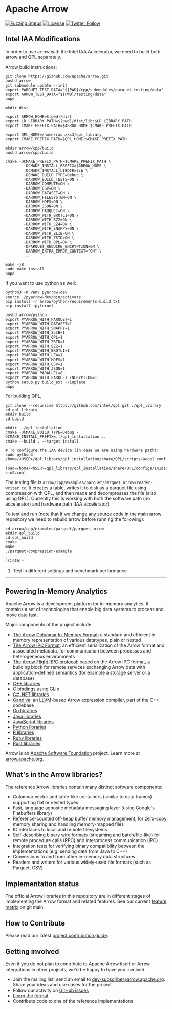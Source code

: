 <!---
  Licensed to the Apache Software Foundation (ASF) under one
  or more contributor license agreements.  See the NOTICE file
  distributed with this work for additional information
  regarding copyright ownership.  The ASF licenses this file
  to you under the Apache License, Version 2.0 (the
  "License"); you may not use this file except in compliance
  with the License.  You may obtain a copy of the License at

    http://www.apache.org/licenses/LICENSE-2.0

  Unless required by applicable law or agreed to in writing,
  software distributed under the License is distributed on an
  "AS IS" BASIS, WITHOUT WARRANTIES OR CONDITIONS OF ANY
  KIND, either express or implied.  See the License for the
  specific language governing permissions and limitations
  under the License.
-->

# Apache Arrow

[![Fuzzing Status](https://oss-fuzz-build-logs.storage.googleapis.com/badges/arrow.svg)](https://bugs.chromium.org/p/oss-fuzz/issues/list?sort=-opened&can=1&q=proj:arrow)
[![License](http://img.shields.io/:license-Apache%202-blue.svg)](https://github.com/apache/arrow/blob/main/LICENSE.txt)
[![Twitter Follow](https://img.shields.io/twitter/follow/apachearrow.svg?style=social&label=Follow)](https://twitter.com/apachearrow)

## Intel IAA Modifications

In order to use arrow with the Intel IAA Accelerator, we need to build both arrow and QPL separately.

Arrow build instructions:
```
git clone https://github.com/apache/arrow.git
pushd arrow
git submodule update --init
export PARQUET_TEST_DATA="${PWD}/cpp/submodules/parquet-testing/data"
export ARROW_TEST_DATA="${PWD}/testing/data"
popd

mkdir dist

export ARROW_HOME=$(pwd)/dist
export LD_LIBRARY_PATH=$(pwd)/dist/lib:$LD_LIBRARY_PATH
export CMAKE_PREFIX_PATH=$ARROW_HOME:$CMAKE_PREFIX_PATH

export QPL_HOME=/home/raunaks3/qpl_library
export CMAKE_PREFIX_PATH=$QPL_HOME:$CMAKE_PREFIX_PATH

mkdir arrow/cpp/build
pushd arrow/cpp/build

cmake -DCMAKE_PREFIX_PATH=$CMAKE_PREFIX_PATH \
        -DCMAKE_INSTALL_PREFIX=$ARROW_HOME \
        -DCMAKE_INSTALL_LIBDIR=lib \
        -DCMAKE_BUILD_TYPE=Debug \
        -DARROW_BUILD_TESTS=ON \
        -DARROW_COMPUTE=ON \
        -DARROW_CSV=ON \
        -DARROW_DATASET=ON \
        -DARROW_FILESYSTEM=ON \
        -DARROW_HDFS=ON \
        -DARROW_JSON=ON \
        -DARROW_PARQUET=ON \
        -DARROW_WITH_BROTLI=ON \
        -DARROW_WITH_BZ2=ON \
        -DARROW_WITH_LZ4=ON \
        -DARROW_WITH_SNAPPY=ON \
        -DARROW_WITH_ZLIB=ON \
        -DARROW_WITH_ZSTD=ON \
        -DARROW_WITH_QPL=ON \
        -DPARQUET_REQUIRE_ENCRYPTION=ON \
        -DARROW_EXTRA_ERROR_CONTEXT="ON" \
        ..

make -j8
sudo make install
popd
```

If you want to use python as well:

```
python3 -m venv pyarrow-dev
source ./pyarrow-dev/bin/activate
pip install -r arrow/python/requirements-build.txt
pip install ipykernel

pushd arrow/python
export PYARROW_WITH_PARQUET=1
export PYARROW_WITH_DATASET=1
export PYARROW_WITH_SNAPPY=1
export PYARROW_WITH_ZLIB=1
export PYARROW_WITH_QPL=1
export PYARROW_WITH_ZSTD=1
export PYARROW_WITH_BZ2=1
export PYARROW_WITH_BROTLI=1
export PYARROW_WITH_LZ4=1
export PYARROW_WITH_HDFS=1
export PYARROW_WITH_CSV=1
export PYARROW_WITH_JSON=1
export PYARROW_PARALLEL=8
export PYARROW_WITH_PARQUET_ENCRYPTION=1
python setup.py build_ext --inplace
popd

```

For building QPL,
```
git clone --recursive https://github.com/intel/qpl.git ./qpl_library
cd qpl_library
mkdir build
cd build

mkdir ../qpl_installation
cmake -DCMAKE_BUILD_TYPE=Debug -DCMAKE_INSTALL_PREFIX=../qpl_installation ..
cmake --build . --target install

# To configure the IAA device (in case we are using hardware path):
sudo python3 /home/<USER>/qpl_library/qpl_installation/share/QPL/scripts/accel_conf.py --load=/home/<USER>/qpl_library/qpl_installation/share/QPL/configs/1n1d1e1w-s-n2.conf
```

The testing file is `arrow/cpp/examples/parquet/parquet_arrow/reader-writer.cc`.
It creates a table, writes it to disk as a parquet file using compression with QPL, and then reads and decompresses the file (also using QPL). Currently this is working with both the software path (no accelerator) and hardware path (IAA accelerator).

To test and run (note that if we change any source code in the main arrow repository we need to rebuild arrow before running the following):
```
cd arrow/cpp/examples/parquet/parquet_arrow
mkdir qpl_build
cd qpl_build
cmake ..
make
./parquet-compression-example
```

TODOs - 
1. Test in different settings and benchmark performance

-----------------------------------------------

## Powering In-Memory Analytics

Apache Arrow is a development platform for in-memory analytics. It contains a
set of technologies that enable big data systems to process and move data fast.

Major components of the project include:

 - [The Arrow Columnar In-Memory Format](https://arrow.apache.org/docs/dev/format/Columnar.html):
   a standard and efficient in-memory representation of various datatypes, plain or nested
 - [The Arrow IPC Format](https://arrow.apache.org/docs/dev/format/Columnar.html#serialization-and-interprocess-communication-ipc):
   an efficient serialization of the Arrow format and associated metadata,
   for communication between processes and heterogeneous environments
 - [The Arrow Flight RPC protocol](https://github.com/apache/arrow/tree/main/format/Flight.proto):
   based on the Arrow IPC format, a building block for remote services exchanging
   Arrow data with application-defined semantics (for example a storage server or a database)
 - [C++ libraries](https://github.com/apache/arrow/tree/main/cpp)
 - [C bindings using GLib](https://github.com/apache/arrow/tree/main/c_glib)
 - [C# .NET libraries](https://github.com/apache/arrow/tree/main/csharp)
 - [Gandiva](https://github.com/apache/arrow/tree/main/cpp/src/gandiva):
   an [LLVM](https://llvm.org)-based Arrow expression compiler, part of the C++ codebase
 - [Go libraries](https://github.com/apache/arrow/tree/main/go)
 - [Java libraries](https://github.com/apache/arrow/tree/main/java)
 - [JavaScript libraries](https://github.com/apache/arrow/tree/main/js)
 - [Python libraries](https://github.com/apache/arrow/tree/main/python)
 - [R libraries](https://github.com/apache/arrow/tree/main/r)
 - [Ruby libraries](https://github.com/apache/arrow/tree/main/ruby)
 - [Rust libraries](https://github.com/apache/arrow-rs)

Arrow is an [Apache Software Foundation](https://www.apache.org) project. Learn more at
[arrow.apache.org](https://arrow.apache.org).

## What's in the Arrow libraries?

The reference Arrow libraries contain many distinct software components:

- Columnar vector and table-like containers (similar to data frames) supporting
  flat or nested types
- Fast, language agnostic metadata messaging layer (using Google's Flatbuffers
  library)
- Reference-counted off-heap buffer memory management, for zero-copy memory
  sharing and handling memory-mapped files
- IO interfaces to local and remote filesystems
- Self-describing binary wire formats (streaming and batch/file-like) for
  remote procedure calls (RPC) and interprocess communication (IPC)
- Integration tests for verifying binary compatibility between the
  implementations (e.g. sending data from Java to C++)
- Conversions to and from other in-memory data structures
- Readers and writers for various widely-used file formats (such as Parquet, CSV)

## Implementation status

The official Arrow libraries in this repository are in different stages of
implementing the Arrow format and related features.  See our current
[feature matrix](https://arrow.apache.org/docs/dev/status.html)
on git main.

## How to Contribute

Please read our latest [project contribution guide][5].

## Getting involved

Even if you do not plan to contribute to Apache Arrow itself or Arrow
integrations in other projects, we'd be happy to have you involved:

- Join the mailing list: send an email to
  [dev-subscribe@arrow.apache.org][1]. Share your ideas and use cases for the
  project.
- Follow our activity on [GitHub issues][3]
- [Learn the format][2]
- Contribute code to one of the reference implementations

[1]: mailto:dev-subscribe@arrow.apache.org
[2]: https://github.com/apache/arrow/tree/main/format
[3]: https://github.com/apache/arrow/issues
[4]: https://github.com/apache/arrow
[5]: https://arrow.apache.org/docs/dev/developers/contributing.html
